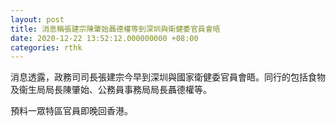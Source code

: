 ```yaml
---
layout: post
title: 消息稱張建宗陳肇始聶德權等到深圳與衛健委官員會晤
date: 2020-12-22 13:52:12.000000000 +08:00
categories: rthk
---
```


消息透露，政務司司長張建宗今早到深圳與國家衛健委官員會晤。同行的包括食物及衞生局局長陳肇始、公務員事務局局長聶德權等。

預料一眾特區官員即晚回香港。
